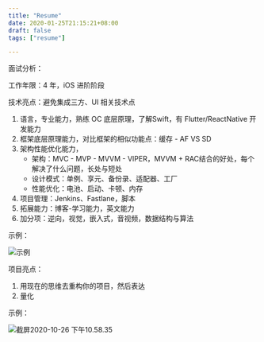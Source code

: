 ```yaml
---
title: "Resume"
date: 2020-01-25T21:15:21+08:00
draft: false
tags: ["resume"]

---
```


面试分析：

工作年限：4 年，iOS 进阶阶段

技术亮点：避免集成三方、UI 相关技术点

1. 语言，专业能力，熟练 OC 底层原理，了解Swift，有 Flutter/ReactNative 开发能力
2. 框架底层原理能力，对比框架的相似功能点：缓存 - AF VS SD
3. 架构性能优化能力，
   - 架构：MVC - MVP - MVVM - VIPER，MVVM + RAC结合的好处，每个解决了什么问题，长处与短处
   - 设计模式：单例、享元、备份录、适配器、工厂
   - 性能优化：电池、启动、卡顿、内存
4. 项目管理：Jenkins、Fastlane，脚本
5. 拓展能力：博客-学习能力，英文能力
6. 加分项：逆向，视觉，嵌入式，音视频，数据结构与算法

示例：

![示例](/Users/zsy/Desktop/Blog/%E9%85%8D%E5%9B%BE/%E6%88%AA%E5%B1%8F2020-10-26%20%E4%B8%8B%E5%8D%8810.57.29.png)



项目亮点：

1. 用现在的思维去重构你的项目，然后表达
2. 量化

示例：

![截屏2020-10-26 下午10.58.35](/Users/zsy/Desktop/Blog/%E9%85%8D%E5%9B%BE/%E6%88%AA%E5%B1%8F2020-10-26%20%E4%B8%8B%E5%8D%8810.58.35.png)

